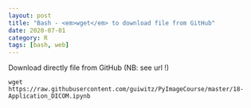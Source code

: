 ```yaml
---
layout: post
title: "Bash - <em>wget</em> to download file from GitHub"
date: 2020-07-01
category: R
tags: [bash, web]
---
```



Download directly file from GitHub 
(NB: see url !)


```{bash}
wget https://raw.githubusercontent.com/guiwitz/PyImageCourse/master/18-Application_DICOM.ipynb
```
